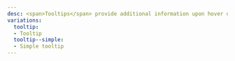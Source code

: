 ```yaml
---
desc: <span>Tooltips</span> provide additional information upon hover or focus. They often contain helper text that is contextual to an element.
variations:
  tooltip:
  - Tooltip
  tooltip--simple:
  - Simple tooltip
---
```


